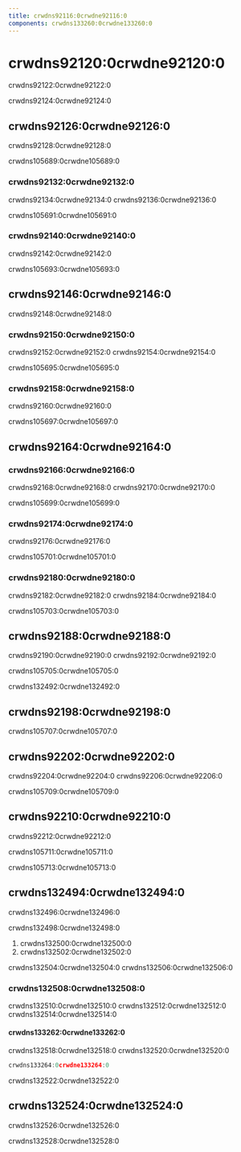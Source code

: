 ```yaml
---
title: crwdns92116:0crwdne92116:0
components: crwdns133260:0crwdne133260:0
---
```


# crwdns92120:0crwdne92120:0

<p class="description">crwdns92122:0crwdne92122:0</p>

crwdns92124:0crwdne92124:0

## crwdns92126:0crwdne92126:0

crwdns92128:0crwdne92128:0

crwdns105689:0crwdne105689:0

### crwdns92132:0crwdne92132:0

crwdns92134:0crwdne92134:0 crwdns92136:0crwdne92136:0

crwdns105691:0crwdne105691:0

### crwdns92140:0crwdne92140:0

crwdns92142:0crwdne92142:0

crwdns105693:0crwdne105693:0

## crwdns92146:0crwdne92146:0

crwdns92148:0crwdne92148:0

### crwdns92150:0crwdne92150:0

crwdns92152:0crwdne92152:0 crwdns92154:0crwdne92154:0

crwdns105695:0crwdne105695:0

### crwdns92158:0crwdne92158:0

crwdns92160:0crwdne92160:0

crwdns105697:0crwdne105697:0

## crwdns92164:0crwdne92164:0

### crwdns92166:0crwdne92166:0

crwdns92168:0crwdne92168:0 crwdns92170:0crwdne92170:0

crwdns105699:0crwdne105699:0

### crwdns92174:0crwdne92174:0

crwdns92176:0crwdne92176:0

crwdns105701:0crwdne105701:0

### crwdns92180:0crwdne92180:0

crwdns92182:0crwdne92182:0 crwdns92184:0crwdne92184:0

crwdns105703:0crwdne105703:0

## crwdns92188:0crwdne92188:0

crwdns92190:0crwdne92190:0 crwdns92192:0crwdne92192:0

crwdns105705:0crwdne105705:0

crwdns132492:0crwdne132492:0

## crwdns92198:0crwdne92198:0

crwdns105707:0crwdne105707:0

## crwdns92202:0crwdne92202:0

crwdns92204:0crwdne92204:0 crwdns92206:0crwdne92206:0

crwdns105709:0crwdne105709:0

## crwdns92210:0crwdne92210:0

crwdns92212:0crwdne92212:0

crwdns105711:0crwdne105711:0

crwdns105713:0crwdne105713:0

## crwdns132494:0crwdne132494:0

crwdns132496:0crwdne132496:0

crwdns132498:0crwdne132498:0

1. crwdns132500:0crwdne132500:0
2. crwdns132502:0crwdne132502:0

crwdns132504:0crwdne132504:0 crwdns132506:0crwdne132506:0

### crwdns132508:0crwdne132508:0

crwdns132510:0crwdne132510:0 crwdns132512:0crwdne132512:0 crwdns132514:0crwdne132514:0

#### crwdns133262:0crwdne133262:0

crwdns132518:0crwdne132518:0 crwdns132520:0crwdne132520:0

```jsx
crwdns133264:0crwdne133264:0
```

crwdns132522:0crwdne132522:0

## crwdns132524:0crwdne132524:0

crwdns132526:0crwdne132526:0

crwdns132528:0crwdne132528:0